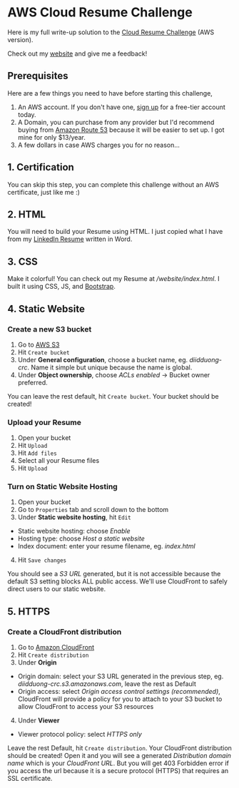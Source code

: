 # AWS Cloud Resume Challenge
Here is my full write-up solution to the [Cloud Resume Challenge](https://cloudresumechallenge.dev/docs/the-challenge/aws/) (AWS version).

Check out my [website](https://www.haerowin.com/) and give me a feedback!

## Prerequisites
Here are a few things you need to have before starting this challenge,

1. An AWS account. If you don't have one, [sign up](https://www.google.com/aclk?sa=l&ai=DChcSEwjopKf7u-iEAxUTlFAGHVNWBDgYABAAGgJkZw&ase=2&gclid=Cj0KCQiArrCvBhCNARIsAOkAGcX0mC1-u3qoVk9Ajdv5BtOpq1LsUDUrzAOmzDT0lYP1i9sJ9Z5BMCIaAtErEALw_wcB&ei=wwLtZcPWC5nUp84PpfO3iAE&sig=AOD64_0F3c3XKZEL8-3y_gM80U1ke0gPuQ&q&sqi=2&nis=4&adurl&ved=2ahUKEwiDxJv7u-iEAxUZ6skDHaX5DREQ0Qx6BAgIEAE) for a free-tier account today.
2. A Domain, you can purchase from any provider but I'd recommend buying from [Amazon Route 53](https://aws.amazon.com/route53/) because it will be easier to set up. I got mine for only $13/year.
3. A few dollars in case AWS charges you for no reason...  

## 1. Certification
You can skip this step, you can complete this challenge without an AWS certificate, just like me :)

## 2. HTML
You will need to build your Resume using HTML. I just copied what I have from my [LinkedIn Resume](https://www.linkedin.com/in/duyvduong/overlay/1709142758767/single-media-viewer/?profileId=ACoAACzMK_ABDOQvcZj5mNttrWv0ta-PtTt-bqY) written in Word.

## 3. CSS
Make it colorful! You can check out my Resume at <em>/website/index.html</em>. I built it using CSS, JS, and [Bootstrap](https://getbootstrap.com/docs/5.3/getting-started/download/).

## 4. Static Website
### Create a new S3 bucket
1. Go to [AWS S3](https://aws.amazon.com/s3/)
2. Hit `Create bucket`
3. Under <b>General configuration</b>, choose a bucket name, eg. <em>diidduong-crc</em>. Name it simple but unique because the name is global.
4. Under <b>Object ownership</b>, choose <em>ACLs enabled</em> -> Bucket owner preferred.

You can leave the rest default, hit `Create bucket`. Your bucket should be created!


### Upload your Resume

1. Open your bucket
2. Hit `Upload`
3. Hit `Add files`
4. Select all your Resume files
5. Hit `Upload`

### Turn on Static Website Hosting
1. Open your bucket
2. Go to `Properties` tab and scroll down to the bottom
3. Under <b>Static website hosting</b>, hit `Edit`
- Static website hosting: choose <em>Enable</em>
- Hosting type: choose <em>Host a static website</em>
- Index document: enter your resume filename, eg. <em>index.html</em>
4. Hit `Save changes`

You should see a <em>S3 URL</em> generated, but it is not accessible because the default S3 setting blocks ALL public access. We'll use CloudFront to safely direct users to our static website. 

## 5. HTTPS
### Create a CloudFront distribution
1. Go to [Amazon CloudFront](https://aws.amazon.com/cloudfront/)
2. Hit `Create distribution`
3. Under <b>Origin</b>
- Origin domain: select your S3 URL generated in the previous step, eg. <em>diidduong-crc.s3.amazonaws.com</em>, leave the rest as Default
- Origin access: select <em>Origin access control settings (recommended)</em>, CloudFront will provide a policy for you to attach to your S3 bucket to allow CloudFront to access your S3 resources
4. Under <b>Viewer</b>
- Viewer protocol policy: select <em>HTTPS only</em>

Leave the rest Default, hit `Create distribution`. Your CloudFront distribution should be created! Open it and you will see a generated <em>Distribution domain name</em> which is your <em>CloudFront URL</em>. But you will get 403 Forbidden error if you access the url because it is a secure protocol (HTTPS) that requires an SSL certificate.


